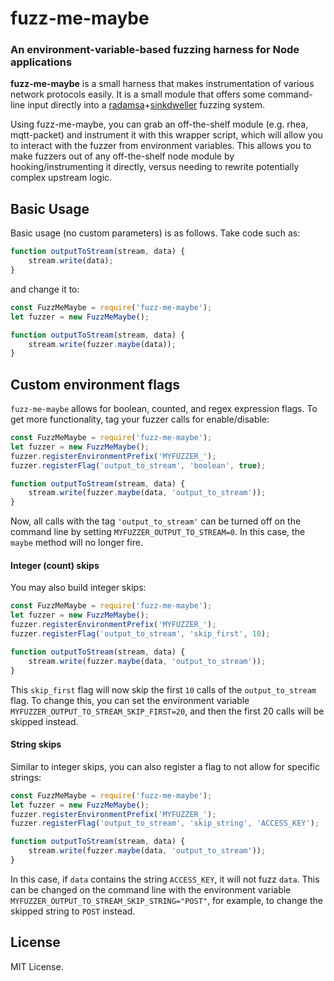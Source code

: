 # fuzz-me-maybe

### An environment-variable-based fuzzing harness for Node applications

**fuzz-me-maybe** is a small harness that makes instrumentation of various network protocols easily. It is a small module that offers some command-line input directly into a [radamsa](https://gitlab.com/akihe/radamsa)+[sinkdweller](https://github.com/rarecoil/sinkdweller) fuzzing system.

Using fuzz-me-maybe, you can grab an off-the-shelf module (e.g. rhea, mqtt-packet) and instrument it with this wrapper script, which will allow you to interact with the fuzzer from environment variables. This allows you to make fuzzers out of any off-the-shelf node module by hooking/instrumenting it directly, versus needing to rewrite potentially complex upstream logic.


## Basic Usage

Basic usage (no custom parameters) is as follows. Take code such as:

````js
function outputToStream(stream, data) {
    stream.write(data);
}
````

and change it to:

````js
const FuzzMeMaybe = require('fuzz-me-maybe');
let fuzzer = new FuzzMeMaybe();

function outputToStream(stream, data) {
    stream.write(fuzzer.maybe(data));
}
````

## Custom environment flags

`fuzz-me-maybe` allows for boolean, counted, and regex expression flags. To get more functionality, tag your fuzzer calls for enable/disable:

````js
const FuzzMeMaybe = require('fuzz-me-maybe');
let fuzzer = new FuzzMeMaybe();
fuzzer.registerEnvironmentPrefix('MYFUZZER_');
fuzzer.registerFlag('output_to_stream', 'boolean', true);

function outputToStream(stream, data) {
    stream.write(fuzzer.maybe(data, 'output_to_stream'));
}
````

Now, all calls with the tag `'output_to_stream'` can be turned off on the command line by setting `MYFUZZER_OUTPUT_TO_STREAM=0`. In this case, the `maybe` method will no longer fire.


#### Integer (count) skips

You may also build integer skips:

````js
const FuzzMeMaybe = require('fuzz-me-maybe');
let fuzzer = new FuzzMeMaybe();
fuzzer.registerEnvironmentPrefix('MYFUZZER_');
fuzzer.registerFlag('output_to_stream', 'skip_first', 10);

function outputToStream(stream, data) {
    stream.write(fuzzer.maybe(data, 'output_to_stream'));
}
````

This `skip_first` flag will now skip the first `10` calls of the `output_to_stream` flag. To change this, you can set the environment variable `MYFUZZER_OUTPUT_TO_STREAM_SKIP_FIRST=20`, and then the first 20 calls will be skipped instead.


#### String skips

Similar to integer skips, you can also register a flag to not allow for specific strings:

````js
const FuzzMeMaybe = require('fuzz-me-maybe');
let fuzzer = new FuzzMeMaybe();
fuzzer.registerEnvironmentPrefix('MYFUZZER_');
fuzzer.registerFlag('output_to_stream', 'skip_string', 'ACCESS_KEY');

function outputToStream(stream, data) {
    stream.write(fuzzer.maybe(data, 'output_to_stream'));
}
````

In this case, if `data` contains the string `ACCESS_KEY`, it will not fuzz `data`. This can be changed on the command line with the environment variable `MYFUZZER_OUTPUT_TO_STREAM_SKIP_STRING="POST"`, for example, to change the skipped string to `POST` instead.

## License

MIT License.